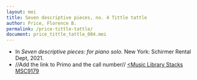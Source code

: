 ```yaml
---
layout: mei
title: Seven descriptive pieces, no. 4 Tittle tattle
author: Price, Florence B.
permalink: /price-tittle-tattle/
document: price_tittle_tattle_004.mei
---
```


- In *Seven descriptive pieces: for piano solo.* New York: Schirmer Rental Dept, 2021.
- //Add the link to Primo and the call number// <a href="https://tufts-primo.hosted.exlibrisgroup.com/permalink/f/bnf7qa/01TUN_ALMA21281768780003851" target="_blank"><Music Library Stacks MSC9179</a>
